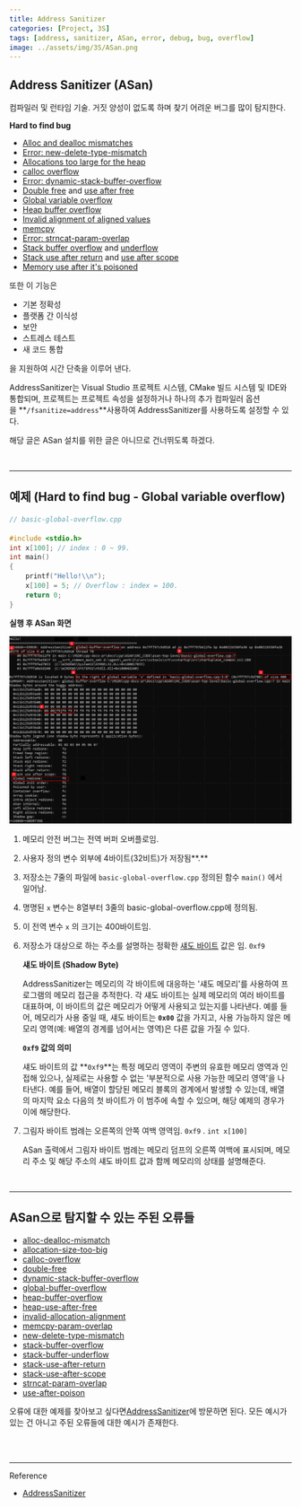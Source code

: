 ```yaml
---
title: Address Sanitizer
categories: [Project, 3S]
tags: [address, sanitizer, ASan, error, debug, bug, overflow]
image: ../assets/img/3S/ASan.png
---
```


## **Address Sanitizer (ASan)**

컴파일러 및 런타임 기술. 거짓 양성이 없도록 하며 찾기 어려운 버그를 많이 탐지한다.

**Hard to find bug**

- [Alloc and dealloc mismatches](https://learn.microsoft.com/en-us/cpp/sanitizers/error-alloc-dealloc-mismatch?view=msvc-170)
- [Error: new-delete-type-mismatch](https://learn.microsoft.com/en-us/cpp/sanitizers/error-new-delete-type-mismatch?view=msvc-170)
- [Allocations too large for the heap](https://learn.microsoft.com/en-us/cpp/sanitizers/error-allocation-size-too-big?view=msvc-170)
- [calloc overflow](https://learn.microsoft.com/en-us/cpp/sanitizers/error-calloc-overflow?view=msvc-170)
- [Error: dynamic-stack-buffer-overflow](https://learn.microsoft.com/en-us/cpp/sanitizers/error-dynamic-stack-buffer-overflow?view=msvc-170)
- [Double free](https://learn.microsoft.com/en-us/cpp/sanitizers/error-double-free?view=msvc-170) and [use after free](https://learn.microsoft.com/en-us/cpp/sanitizers/error-heap-use-after-free?view=msvc-170)
- [Global variable overflow](https://learn.microsoft.com/en-us/cpp/sanitizers/error-global-buffer-overflow?view=msvc-170)
- [Heap buffer overflow](https://learn.microsoft.com/en-us/cpp/sanitizers/error-heap-buffer-overflow?view=msvc-170)
- [Invalid alignment of aligned values](https://learn.microsoft.com/en-us/cpp/sanitizers/error-invalid-allocation-alignment?view=msvc-170)
- [memcpy](<https://learn.microsoft.com/en-us/cpp/sanitizers/error-memcpy-param-overlap?view=msvc-170>)
- [Error: strncat-param-overlap](https://learn.microsoft.com/en-us/cpp/sanitizers/error-strncat-param-overlap?view=msvc-170)
- [Stack buffer overflow](https://learn.microsoft.com/en-us/cpp/sanitizers/error-stack-buffer-overflow?view=msvc-170) and [underflow](https://learn.microsoft.com/en-us/cpp/sanitizers/error-stack-buffer-underflow?view=msvc-170)
- [Stack use after return](https://learn.microsoft.com/en-us/cpp/sanitizers/error-stack-use-after-return?view=msvc-170) and [use after scope](https://learn.microsoft.com/en-us/cpp/sanitizers/error-stack-use-after-scope?view=msvc-170)
- [Memory use after it's poisoned](https://learn.microsoft.com/en-us/cpp/sanitizers/error-use-after-poison?view=msvc-170)

또한 이 기능은

- 기본 정확성
- 플랫폼 간 이식성
- 보안
- 스트레스 테스트
- 새 코드 통합

을 지원하여 시간 단축을 이루어 낸다.

AddressSanitizer는 Visual Studio 프로젝트 시스템, CMake 빌드 시스템 및 IDE와 통합되며, 프로젝트는 프로젝트 속성을 설정하거나 하나의 추가 컴파일러 옵션을 **`/fsanitize=address`**사용하여 AddressSanitizer를 사용하도록 설정할 수 있다.

해당 글은 ASan 설치를 위한 글은 아니므로 건너뛰도록 하겠다.

<br />

---

## **예제 (Hard to find bug - Global variable overflow)**

```cpp
// basic-global-overflow.cpp

#include <stdio.h>
int x[100]; // index : 0 ~ 99.
int main() 
{
    printf("Hello!\\n");
    x[100] = 5; // Overflow : index = 100.
    return 0;
}
```

**실행 후 ASan 화면**

![Untitled](../assets/img/3S/ASan_2.png)

1. 메모리 안전 버그는 전역 버퍼 오버플로임.

2. 사용자 정의 변수 외부에 4바이트(32비트)가 저장됨**.**

3. 저장소는 7줄의 파일에 `basic-global-overflow.cpp` 정의된 함수 `main()` 에서 일어남.

4. 명명된 `x` 변수는 8열부터 3줄의 basic-global-overflow.cpp에 정의됨.

5. 이 전역 변수 `x` 의 크기는 400바이트임.

6. 저장소가 대상으로 하는 주소를 설명하는 정확한 [섀도 바이트](https://learn.microsoft.com/ko-kr/cpp/sanitizers/asan-shadow-bytes?view=msvc-170) 값은 임. `0xf9`
   
   **섀도 바이트 (Shadow Byte)**
   
   AddressSanitizer는 메모리의 각 바이트에 대응하는 '섀도 메모리'를 사용하여 프로그램의 메모리 접근을 추적한다. 각 섀도 바이트는 실제 메모리의 여러 바이트를 대표하며, 이 바이트의 값은 메모리가 어떻게 사용되고 있는지를 나타낸다. 예를 들어, 메모리가 사용 중일 때, 섀도 바이트는 **`0x00`** 값을 가지고, 사용 가능하지 않은 메모리 영역(예: 배열의 경계를 넘어서는 영역)은 다른 값을 가질 수 있다.
   
   **`0xf9` 값의 의미**
   
   섀도 바이트의 값 **`0xf9`**는 특정 메모리 영역이 주변의 유효한 메모리 영역과 인접해 있으나, 실제로는 사용할 수 없는 '부분적으로 사용 가능한 메모리 영역'을 나타낸다. 예를 들어, 배열이 할당된 메모리 블록의 경계에서 발생할 수 있는데, 배열의 마지막 요소 다음의 첫 바이트가 이 범주에 속할 수 있으며, 해당 예제의 경우가 이에 해당한다.

7. 그림자 바이트 범례는 오른쪽의 안쪽 여백 영역임. `0xf9` . `int x[100]`
   
   ASan 출력에서 그림자 바이트 범례는 메모리 덤프의 오른쪽 여백에 표시되며, 메모리 주소 및 해당 주소의 섀도 바이트 값과 함께 메모리의 상태를 설명해준다.

<br />

---

## **ASan으로 탐지할 수 있는 주된 오류들**

- [alloc-dealloc-mismatch](<https://learn.microsoft.com/en-us/cpp/sanitizers/error-alloc-dealloc-mismatch?view=msvc-170>)
- [allocation-size-too-big](<https://learn.microsoft.com/en-us/cpp/sanitizers/error-allocation-size-too-big?view=msvc-170>)
- [calloc-overflow](<https://learn.microsoft.com/en-us/cpp/sanitizers/error-calloc-overflow?view=msvc-170>)
- [double-free](<https://learn.microsoft.com/en-us/cpp/sanitizers/error-double-free?view=msvc-170>)
- [dynamic-stack-buffer-overflow](<https://learn.microsoft.com/en-us/cpp/sanitizers/error-dynamic-stack-buffer-overflow?view=msvc-170>)
- [global-buffer-overflow](<https://learn.microsoft.com/en-us/cpp/sanitizers/error-global-buffer-overflow?view=msvc-170>)
- [heap-buffer-overflow](<https://learn.microsoft.com/en-us/cpp/sanitizers/error-heap-buffer-overflow?view=msvc-170>)
- [heap-use-after-free](<https://learn.microsoft.com/en-us/cpp/sanitizers/error-heap-use-after-free?view=msvc-170>)
- [invalid-allocation-alignment](<https://learn.microsoft.com/en-us/cpp/sanitizers/error-invalid-allocation-alignment?view=msvc-170>)
- [memcpy-param-overlap](<https://learn.microsoft.com/en-us/cpp/sanitizers/error-memcpy-param-overlap?view=msvc-170>)
- [new-delete-type-mismatch](<https://learn.microsoft.com/en-us/cpp/sanitizers/error-new-delete-type-mismatch?view=msvc-170>)
- [stack-buffer-overflow](<https://learn.microsoft.com/en-us/cpp/sanitizers/error-stack-buffer-overflow?view=msvc-170>)
- [stack-buffer-underflow](<https://learn.microsoft.com/en-us/cpp/sanitizers/error-stack-buffer-underflow?view=msvc-170>)
- [stack-use-after-return](<https://learn.microsoft.com/en-us/cpp/sanitizers/error-stack-use-after-return?view=msvc-170>)
- [stack-use-after-scope](<https://learn.microsoft.com/en-us/cpp/sanitizers/error-stack-use-after-scope?view=msvc-170>)
- [strncat-param-overlap](<https://learn.microsoft.com/en-us/cpp/sanitizers/error-strncat-param-overlap?view=msvc-170>)
- [use-after-poison](<https://learn.microsoft.com/en-us/cpp/sanitizers/error-use-after-poison?view=msvc-170>)

오류에 대한 예제를 찾아보고 싶다면[AddressSanitizer](https://learn.microsoft.com/ko-kr/cpp/sanitizers/asan-error-examples?view=msvc-170)에 방문하면 된다. 모든 예시가 있는 건 아니고 주된 오류들에 대한 예시가 존재한다.

<br />

<br />

---

Reference

- [AddressSanitizer](https://learn.microsoft.com/ko-kr/cpp/sanitizers/asan?view=msvc-170)
